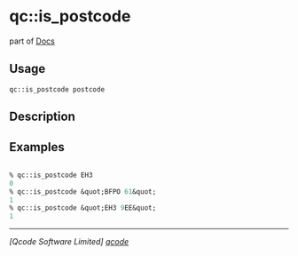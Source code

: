 qc::is_postcode
===============

part of [Docs](.)

Usage
-----
`qc::is_postcode postcode`

Description
-----------


Examples
--------
```tcl

% qc::is_postcode EH3
0
% qc::is_postcode &quot;BFPO 61&quot;
1
% qc::is_postcode &quot;EH3 9EE&quot;
1
```

----------------------------------
*[Qcode Software Limited] [qcode]*

[qcode]: www.qcode.co.uk "Qcode Software"